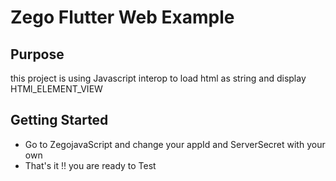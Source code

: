 # Zego Flutter Web Example

## Purpose
this project is using Javascript interop to load html as string and display HTMl_ELEMENT_VIEW


## Getting Started
- Go to ZegojavaScript and change your appId and ServerSecret with your own
- That's it !! you are ready to Test
